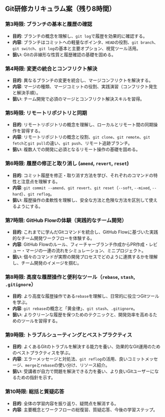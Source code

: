 ## Git研修カリキュラム案（残り8時間）

### 第3時限: ブランチの基本と履歴の確認
*   **目的**: ブランチの概念を理解し、`git log`で履歴を効果的に確認する。
*   **内容**: ブランチはコミットへの軽量なポインタ、`HEAD`の役割、`git branch`、`git switch`、`git log`の基本と主要オプション、視覚ツール活用。
*   **狙い**: Gitの非線形な性質と履歴確認の基礎を固める。

### 第4時限: 変更の統合とコンフリクト解決
*   **目的**: 異なるブランチの変更を統合し、マージコンフリクトを解決する。
*   **内容**: マージの種類、マージコミットの役割、実践演習（コンフリクト発生と解決手順）。
*   **狙い**: チーム開発で必須のマージとコンフリクト解決スキルを習得。

### 第5時限: リモートリポジトリと同期
*   **目的**: リモートリポジトリの概念を理解し、ローカルとリモート間の同期操作を習得する。
*   **内容**: リモートリポジトリの概念と役割、`git clone`、`git remote`、`git fetch`と`git pull`の違い、`git push`、リモート追跡ブランチ。
*   **狙い**: 複数人での開発に必須となるリモート操作の基礎を固める。

### 第6時限: 履歴の修正と取り消し (`amend`, `revert`, `reset`)
*   **目的**: コミット履歴を修正・取り消す方法を学び、それぞれのコマンドの特性と注意点を理解する。
*   **内容**: `git commit --amend`、`git revert`、`git reset`（`--soft`, `--mixed`, `--hard`）、`git reflog`。
*   **狙い**: 履歴操作の柔軟性を理解し、安全な方法と危険な方法を区別して使えるようにする。

### 第7時限: GitHub Flowの体験（実践的なチーム開発）
*   **目的**: これまでに学んだGitコマンドを統合し、GitHub Flowに基づいた実践的なチーム開発ワークフローを体験する。
*   **内容**: GitHub Flowのルール、フィーチャーブランチ作成からPR作成・レビュー・マージの一連の流れをシミュレーション、ミニプロジェクト。
*   **狙い**: 個々のコマンドが実際の開発プロセスでどのように連携するかを理解し、チーム開発のイメージを掴む。

### 第8時限: 高度な履歴操作と便利なツール（`rebase`, `stash`, `.gitignore`）
*   **目的**: より高度な履歴操作である`rebase`を理解し、日常的に役立つGitツールを学ぶ。
*   **内容**: `git rebase`の概念と「黄金律」、`git stash`、`.gitignore`。
*   **狙い**: よりクリーンな履歴を保つためのテクニックと、開発効率を高めるためのツールを習得する。

### 第9時限: トラブルシューティングとベストプラクティス
*   **目的**: よくあるGitのトラブルを解決する能力を養い、効果的なGit運用のためのベストプラクティスを学ぶ。
*   **内容**: エラーメッセージと対処法、`git reflog`の活用、良いコミットメッセージ、`merge`と`rebase`の使い分け、リソース紹介。
*   **狙い**: 受講者が自力で問題を解決できる力を養い、より良いGitユーザーになるための指針を示す。

### 第10時限: 総括と質疑応答
*   **目的**: 全体の学習内容を振り返り、疑問点を解消する。
*   **内容**: 主要概念とワークフローの総復習、質疑応答、今後の学習ステップ。